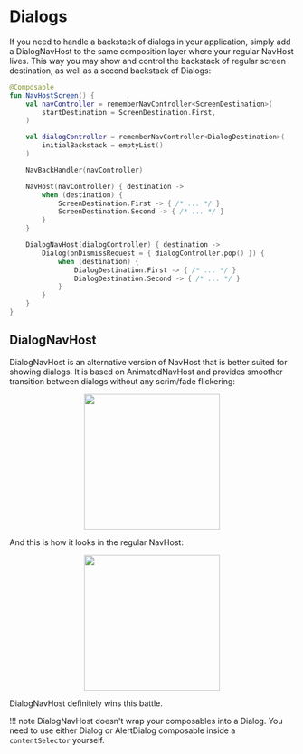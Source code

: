 # Dialogs

If you need to handle a backstack of dialogs in your application, simply add a DialogNavHost to the same composition layer where your regular NavHost lives. This way you may show and control the backstack of regular screen destination, as well as a second backstack of Dialogs:

```kotlin
@Composable
fun NavHostScreen() {
    val navController = rememberNavController<ScreenDestination>(
        startDestination = ScreenDestination.First,
    )

    val dialogController = rememberNavController<DialogDestination>(
        initialBackstack = emptyList()
    )

    NavBackHandler(navController)

    NavHost(navController) { destination ->
        when (destination) {
            ScreenDestination.First -> { /* ... */ }
            ScreenDestination.Second -> { /* ... */ }
        }
    }

    DialogNavHost(dialogController) { destination ->
        Dialog(onDismissRequest = { dialogController.pop() }) {
            when (destination) {
                DialogDestination.First -> { /* ... */ }
                DialogDestination.Second -> { /* ... */ }
            }
        }
    }
}
```

## DialogNavHost
DialogNavHost is an alternative version of NavHost that is better suited for showing dialogs. It is based on AnimatedNavHost and provides smoother transition between dialogs without any scrim/fade flickering:

<p align="center">
    <img width="240" src="https://user-images.githubusercontent.com/5606565/152329122-b1631692-8b38-4397-a81a-dad5bbfa85e7.gif" />
</p>

And this is how it looks in the regular NavHost:

<p align="center">
    <img width="240" src="https://user-images.githubusercontent.com/5606565/155152679-d8e8ee0a-85a8-4254-8091-b7b18ba83707.gif" />
</p>

DialogNavHost definitely wins this battle.

!!! note
    DialogNavHost doesn't wrap your composables into a Dialog. You need to use either Dialog or AlertDialog composable inside a `contentSelector` yourself.
